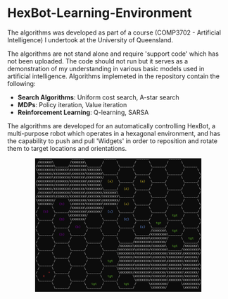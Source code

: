# HexBot-Learning-Environment

The algorithms was developed as part of a course (COMP3702 - Artificial Intelligence) I undertook at the University of Queensland.

The algorithms are not stand alone and require 'support code' which has not been uploaded. The code should not run but it serves as a demonstration of my understanding in various basic models used in artificial intelligence.
Algorithms implemeted in the repository contain the following:
+ **Search Algorithms**: Uniform cost search, A-star search
+ **MDPs**: Policy iteration, Value iteration
+ **Reinforcement Learning**: Q-learning, SARSA

The algorithms are developed for an automatically controlling HexBot, a multi-purpose robot which operates in a hexagonal environment, and has the capability to
push and pull 'Widgets' in order to reposition and rotate them to target locations and orientations.


<p align="center">
  <img src="https://github.com/ss-samiam/HexBot-Learning-Environment/blob/main/hexbot-environment.PNG" width=75% height=75%>
</p>
